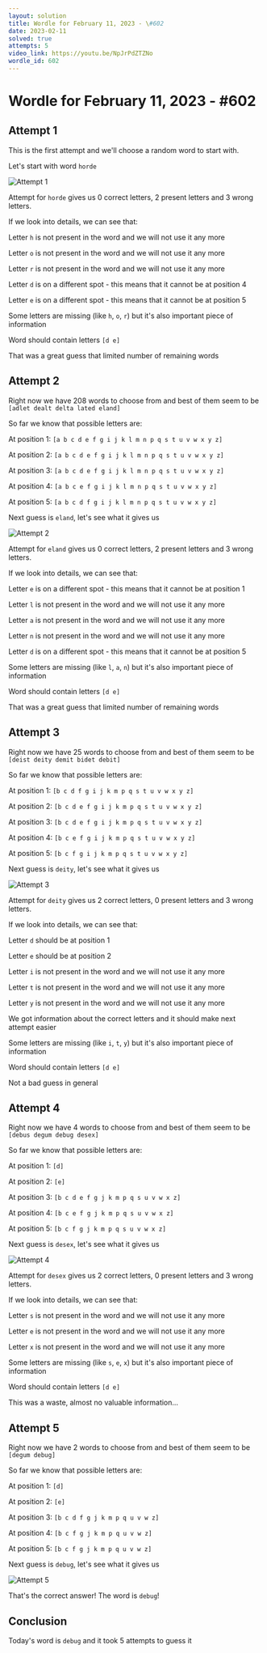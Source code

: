 ```yaml
---
layout: solution
title: Wordle for February 11, 2023 - \#602
date: 2023-02-11
solved: true
attempts: 5
video_link: https://youtu.be/NpJrPdZTZNo
wordle_id: 602
---
```


# Wordle for February 11, 2023 - \#602

## Attempt 1

This is the first attempt and we'll choose a random word to start with.

Let's start with word `horde`

![Attempt 1](2023-02-11/attempt-1.png)

Attempt for `horde` gives us 0 correct letters, 2 present letters and 3 wrong letters.

If we look into details, we can see that:

Letter `h` is not present in the word and we will not use it any more

Letter `o` is not present in the word and we will not use it any more

Letter `r` is not present in the word and we will not use it any more

Letter `d` is on a different spot - this means that it cannot be at position 4

Letter `e` is on a different spot - this means that it cannot be at position 5

Some letters are missing (like `h`, `o`, `r`) but it's also important piece of information

Word should contain letters `[d e]`

That was a great guess that limited number of remaining words



## Attempt 2

Right now we have 208 words to choose from and best of them seem to be `[adlet dealt delta lated eland]`

So far we know that possible letters are:

At position 1: `[a b c d e f g i j k l m n p q s t u v w x y z]`

At position 2: `[a b c d e f g i j k l m n p q s t u v w x y z]`

At position 3: `[a b c d e f g i j k l m n p q s t u v w x y z]`

At position 4: `[a b c e f g i j k l m n p q s t u v w x y z]`

At position 5: `[a b c d f g i j k l m n p q s t u v w x y z]`

Next guess is `eland`, let's see what it gives us

![Attempt 2](2023-02-11/attempt-2.png)

Attempt for `eland` gives us 0 correct letters, 2 present letters and 3 wrong letters.

If we look into details, we can see that:

Letter `e` is on a different spot - this means that it cannot be at position 1

Letter `l` is not present in the word and we will not use it any more

Letter `a` is not present in the word and we will not use it any more

Letter `n` is not present in the word and we will not use it any more

Letter `d` is on a different spot - this means that it cannot be at position 5

Some letters are missing (like `l`, `a`, `n`) but it's also important piece of information

Word should contain letters `[d e]`

That was a great guess that limited number of remaining words



## Attempt 3

Right now we have 25 words to choose from and best of them seem to be `[deist deity demit bidet debit]`

So far we know that possible letters are:

At position 1: `[b c d f g i j k m p q s t u v w x y z]`

At position 2: `[b c d e f g i j k m p q s t u v w x y z]`

At position 3: `[b c d e f g i j k m p q s t u v w x y z]`

At position 4: `[b c e f g i j k m p q s t u v w x y z]`

At position 5: `[b c f g i j k m p q s t u v w x y z]`

Next guess is `deity`, let's see what it gives us

![Attempt 3](2023-02-11/attempt-3.png)

Attempt for `deity` gives us 2 correct letters, 0 present letters and 3 wrong letters.

If we look into details, we can see that:

Letter `d` should be at position 1

Letter `e` should be at position 2

Letter `i` is not present in the word and we will not use it any more

Letter `t` is not present in the word and we will not use it any more

Letter `y` is not present in the word and we will not use it any more

We got information about the correct letters and it should make next attempt easier

Some letters are missing (like `i`, `t`, `y`) but it's also important piece of information

Word should contain letters `[d e]`

Not a bad guess in general



## Attempt 4

Right now we have 4 words to choose from and best of them seem to be `[debus degum debug desex]`

So far we know that possible letters are:

At position 1: `[d]`

At position 2: `[e]`

At position 3: `[b c d e f g j k m p q s u v w x z]`

At position 4: `[b c e f g j k m p q s u v w x z]`

At position 5: `[b c f g j k m p q s u v w x z]`

Next guess is `desex`, let's see what it gives us

![Attempt 4](2023-02-11/attempt-4.png)

Attempt for `desex` gives us 2 correct letters, 0 present letters and 3 wrong letters.

If we look into details, we can see that:

Letter `s` is not present in the word and we will not use it any more

Letter `e` is not present in the word and we will not use it any more

Letter `x` is not present in the word and we will not use it any more

Some letters are missing (like `s`, `e`, `x`) but it's also important piece of information

Word should contain letters `[d e]`

This was a waste, almost no valuable information...



## Attempt 5

Right now we have 2 words to choose from and best of them seem to be `[degum debug]`

So far we know that possible letters are:

At position 1: `[d]`

At position 2: `[e]`

At position 3: `[b c d f g j k m p q u v w z]`

At position 4: `[b c f g j k m p q u v w z]`

At position 5: `[b c f g j k m p q u v w z]`

Next guess is `debug`, let's see what it gives us

![Attempt 5](2023-02-11/attempt-5.png)

That's the correct answer! The word is `debug`!

## Conclusion

Today's word is `debug` and it took 5 attempts to guess it

